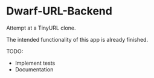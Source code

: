 # Dwarf-URL-Backend
Attempt at a TinyURL clone.

The intended functionality of this app is already finished.

TODO:

- Implement tests
- Documentation
